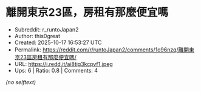 # 離開東京23區，房租有那麼便宜嗎

- Subreddit: r_runtoJapan2
- Author: this0great
- Created: 2025-10-17 16:53:27 UTC
- Permalink: https://reddit.com/r/runtoJapan2/comments/1o96nzq/離開東京23區房租有那麼便宜嗎/
- URL: https://i.redd.it/ai8tig3kcpvf1.jpeg
- Ups: 6 | Ratio: 0.8 | Comments: 4

_(no selftext)_
